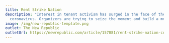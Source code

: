 ```yaml
---
title: Rent Strike Nation
description: "Interest in tenant activism has surged in the face of the
  coronavirus. Organizers are trying to seize the moment and build a movement. "
image: /img/new-republic-template.png
outlet: The New Republic
outletUrl: https://newrepublic.com/article/157081/rent-strike-nation-coronavirus
---
```

